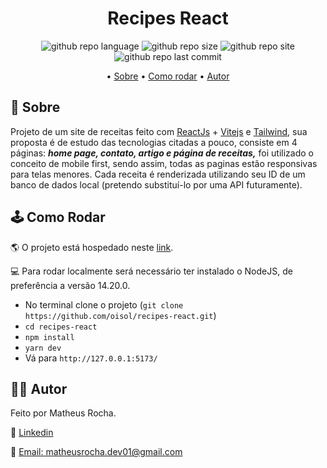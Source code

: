 <h1 align="center">Recipes React</h1>

<p align="center">
  <img alt="github repo language" src="https://img.shields.io/github/languages/top/oisol/recipes-react?style=plastic"/>
  <img alt="github repo size" src="https://img.shields.io/github/repo-size/oisol/recipes-react?style=plastic"/>
  <img alt="github repo site" src="https://img.shields.io/website?down_color=red&down_message=maintenance&style=plastic&up_color=green&up_message=online&url=https%3A%2F%2Fexample-receitas-legais.netlify.app%2F"/>
  <img alt="github repo last commit" src="https://img.shields.io/github/last-commit/oisol/recipes-react?color=yellow&style=plastic"/>
</p>

<p align="center">
 • <a href="#-sobre">Sobre</a> •
 <a href="#-como-rodar">Como rodar</a> •
 <a href="#-autor">Autor</a> 
</p>

<h2>📌 Sobre</h2>

<p>
Projeto de um site de receitas feito com <a href="https://reactjs.org/" target="_blank">ReactJs</a> + <a href="https://vitejs.dev/" target="_blank">Vitejs</a> e <a href="https://tailwindcss.com/" target="_blank">Tailwind</a>, 
sua proposta é de estudo das tecnologias citadas a pouco, 
consiste em 4 páginas: <em><strong>home page, contato, artigo e página de receitas,</em></strong> foi utilizado o conceito de mobile first, sendo assim, todas as 
paginas estão responsivas para telas menores. Cada receita é renderizada utilizando seu ID de um banco de dados local (pretendo substituí-lo por uma API futuramente). 
</p>

<h2>🕹 Como Rodar</h2>
<p>🌎 O projeto está hospedado neste <a href="https://example-receitas-legais.netlify.app/" target="_blank">link</a>.</p>

<p>💻 Para rodar localmente será necessário ter instalado o NodeJS, de preferência a versão 14.20.0.
<ul> 
<li> No terminal clone o projeto (<code>git clone https://github.com/oisol/recipes-react.git</code>)
<li> <code>cd recipes-react</code>
<li> <code>npm install</code>
<li> <code>yarn dev</code>
<li> Vá para <code>http://127.0.0.1:5173/</code>
</ul>


<h2>👩‍💻 Autor</h2>

<p>Feito por Matheus Rocha.</p>
<p>🔎 <a href="https://www.linkedin.com/in/matheus-rocha-dev">Linkedin</a></p>
<p>📧 <a href="mailto:matheusrocha.dev01@gmail.com">Email: matheusrocha.dev01@gmail.com</a></p>


